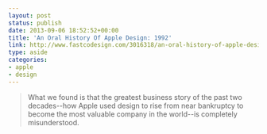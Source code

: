 ```yaml
---
layout: post
status: publish
date: 2013-09-06 18:52:52+00:00
title: 'An Oral History Of Apple Design: 1992'
link: http://www.fastcodesign.com/3016318/an-oral-history-of-apple-design-1992
type: aside
categories:
- apple
- design
---
```


> 
  
> 
> What we found is that the greatest business story of the past two decades--how Apple used design to rise from near bankruptcy to become the most valuable company in the world--is completely misunderstood.
> 
> 

